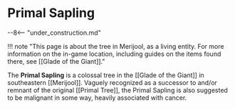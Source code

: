 # Primal Sapling

--8<-- "under_construction.md"

!!! note "This page is about the tree in Merijool, as a living entity. For more information on the in-game location, including guides on the items found there, see [[Glade of the Giant]]."

The **Primal Sapling** is a colossal tree in the [[Glade of the Giant]] in southeastern [[Merijool]]. Vaguely recognized as a successor to and/or remnant of the original [[Primal Tree]], the Primal Sapling is also suggested to be malignant in some way, heavily associated with cancer.